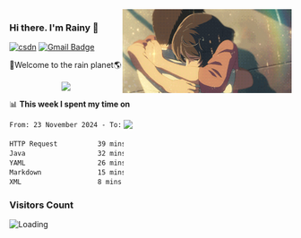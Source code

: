 <img  align='right' height="150" src="https://github.com/LikeRainDay/LikeRainDay/blob/master/pic/img_rain_1.gif?raw=true">



### Hi there. I'm Rainy :lemon:

[![csdn](https://img.shields.io/badge/-csdn-c14438?style=flat-square&logo=c&logoColor=white)](https://blog.csdn.net/qq_15807167)
[![Gmail Badge](https://img.shields.io/badge/-gmail-c14438?style=flat-square&logo=Gmail&logoColor=white&link=mailto:houshuai0816@gmail.com)](mailto:houshuai0816@gmail.com)

🚀Welcome to the rain planet🌎

<center>
<img align='center'  src="https://source.unsplash.com/user/rainyhehe/likes">
</center>

📊 **This week I spent my time on**

<img align='right'   width="300" src="https://github-readme-stats.vercel.app/api?username=LikeRainDay&show_icons=true&title_color=fff&icon_color=79ff97&text_color=9f9f9f&bg_color=151515&count_private=true">

<!--START_SECTION:waka-->

```txt
From: 23 November 2024 - To: 30 November 2024

HTTP Request          39 mins         ████████░░░░░░░░░░░░░░░░░   32.40 %
Java                  32 mins         ██████▓░░░░░░░░░░░░░░░░░░   26.04 %
YAML                  26 mins         █████▒░░░░░░░░░░░░░░░░░░░   21.22 %
Markdown              15 mins         ███░░░░░░░░░░░░░░░░░░░░░░   12.31 %
XML                   8 mins          █▓░░░░░░░░░░░░░░░░░░░░░░░   07.03 %
```

<!--END_SECTION:waka-->

### Visitors Count
<img align="left" src = "https://profile-counter.glitch.me/LikeRainDay/count.svg" alt ="Loading">
